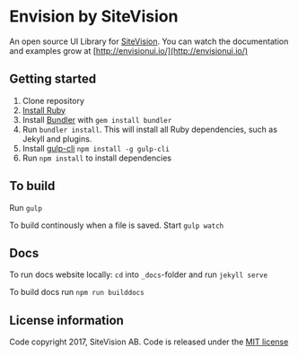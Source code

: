 # Envision by SiteVision #
An open source UI Library for [SiteVision](https://www.sitevision.se/). You can watch the documentation and examples grow at [http://envisionui.io/](http://envisionui.io/)

## Getting started ##
1. Clone repository
2. [Install Ruby](https://www.ruby-lang.org/en/documentation/installation/)
3. Install [Bundler](http://bundler.io/) with `gem install bundler`
4. Run `bundler install`. This will install all Ruby dependencies, such as Jekyll and plugins.
5. Install [gulp-cli](http://gulpjs.com/) `npm install -g gulp-cli`
6. Run `npm install` to install dependencies

## To build ##
Run `gulp`

To build continously when a file is saved. Start `gulp watch`

## Docs ##
To run docs website locally:
`cd` into `_docs`-folder and run `jekyll serve`

To build docs run `npm run builddocs`

## License information ##
Code copyright 2017, SiteVision AB. Code is released under the [MIT license](https://github.com/sitevision/envision/blob/master/LICENSE)
